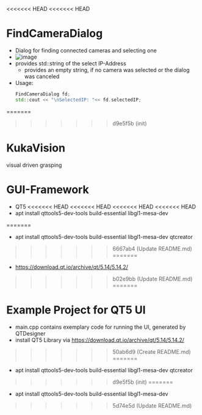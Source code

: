 <<<<<<< HEAD
<<<<<<< HEAD
# FindCameraDialog

- Dialog for finding connected cameras and selecting one
- ![image](https://github.com/wooge7410/KukaVision/assets/62610686/13935488-7715-4562-89fd-de6edef81916)
- provides std::string of the select IP-Address
  - provides an empty string, if no camera was selected or the dialog was canceled
- Usage:
  ```cpp
  FindCameraDialog fd;
  std::cout << "\nSelectedIP: "<< fd.selectedIP;
  ```

=======
>>>>>>> d9e5f5b (init)
# KukaVision
visual driven grasping

# GUI-Framework
- QT5
<<<<<<< HEAD
<<<<<<< HEAD
<<<<<<< HEAD
<<<<<<< HEAD
- apt install qttools5-dev-tools build-essential libgl1-mesa-dev

=======
- apt install qttools5-dev-tools build-essential libgl1-mesa-dev qtcreator
>>>>>>> 6667ab4 (Update README.md)
=======
- https://download.qt.io/archive/qt/5.14/5.14.2/
>>>>>>> b02e9bb (Update README.md)
=======
# Example Project for QT5 UI

- main.cpp contains exemplary code for running the UI, generated by QTDesigner
- install QT5 Library via https://download.qt.io/archive/qt/5.14/5.14.2/
>>>>>>> 50ab6d9 (Create README.md)
=======
- apt install qttools5-dev-tools build-essential libgl1-mesa-dev qtcreator
>>>>>>> d9e5f5b (init)
=======
- apt install qttools5-dev-tools build-essential libgl1-mesa-dev
>>>>>>> 5d74e5d (Update README.md)
